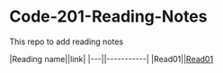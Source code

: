 # Code-201-Reading-Notes

This repo to add reading notes

|Reading name||link|
 |---||-----------|
 |Read01||[Read01](class-01.md)
